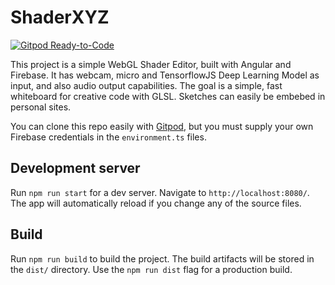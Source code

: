 # ShaderXYZ

[![Gitpod Ready-to-Code](https://img.shields.io/badge/Gitpod-Ready--to--Code-blue?logo=gitpod)](https://gitpod.io/#https://github.com/ruigil/oos) 


This project is a simple WebGL Shader Editor, built with Angular and Firebase.
It has webcam, micro and TensorflowJS Deep Learning Model as input, and also audio output capabilities.
The goal is a simple, fast whiteboard for creative code with GLSL.
Sketches can easily be embebed in personal sites.

You can clone this repo easily with [Gitpod]((https://gitpod.io/#https://github.com/ruigil/oos)), 
but you must supply your own Firebase credentials in the `environment.ts` files.

## Development server

Run `npm run start` for a dev server. Navigate to `http://localhost:8080/`. The app will automatically reload if you change any of the source files.


## Build

Run `npm run build` to build the project. The build artifacts will be stored in the `dist/` directory. Use the `npm run dist` flag for a production build.
